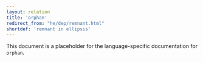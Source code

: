 ```yaml
---
layout: relation
title: 'orphan'
redirect_from: "he/dep/remnant.html"
shortdef: 'remnant in ellipsis'
---
```


This document is a placeholder for the language-specific documentation
for `orphan`.
